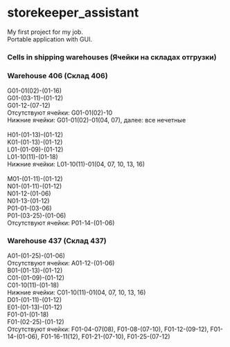 # storekeeper_assistant
My first project for my job.<br>
Portable application with GUI.
### Cells in shipping warehouses (Ячейки на складах отгрузки)

### Warehouse 406 (Склад 406)
G01-01(02)-(01-16)<br>
G01-(03-11)-(01-12)<br>
G01-12-(07-12)<br>
Отсутствуют ячейки: G01-01(02)-10<br>
Нижние ячейки: G01-01(02)-01(04, 07), далее: все нечетные<br>  
H01-(01-13)-(01-12)<br>
K01-(01-13)-(01-12)<br>
L01-(01-09)-(01-12)<br>
L01-10(11)-(01-18)<br>
Нижние ячейки: L01-10(11)-01(04, 07, 10, 13, 16)<br>  
M01-(01-11)-(01-12)<br>
N01-(01-11)-(01-12)<br>
N01-12-(01-06)<br>
N01-13-(01-12)<br>
P01-01-(03-06)<br>
P01-(03-25)-(01-06)<br>
Отсутствуют ячейки: P01-14-(01-06)<br>

### Warehouse 437 (Склад 437)
A01-(01-25)-(01-06)<br>
Отсутствуют ячейки: A01-12-(01-06)<br>
B01-(01-13)-(01-12)<br>
C01-(01-09)-(01-12)<br>
C01-10(11)-(01-18)<br>
Нижние ячейки: C01-10(11)-01(04, 07, 10, 13, 16)<br>
D01-(01-11)-(01-12)<br>
E01-(01-13)-(01-12)<br>
F01-01-(01-18)<br>
F01-(02-25)-(01-12)<br>
Отсутствуют ячейки: F01-04-07(08), F01-08-(07-10), F01-12-(09-12), F01-14-(01-06), F01-16-11(12), F01-21-(07-10), 
F01-25-(07-12)<br>
